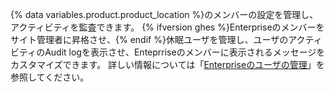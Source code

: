 {% data variables.product.product_location %}のメンバーの設定を管理し、アクティビティを監査できます。 {% ifversion ghes %}Enterpriseのメンバーをサイト管理者に昇格させ、{% endif %}休眠ユーザを管理し、ユーザのアクティビティのAudit logを表示させ、Enteprriseのメンバーに表示されるメッセージをカスタマイズできます。 詳しい情報については「[Enterpriseのユーザの管理](/admin/user-management/managing-users-in-your-enterprise)」を参照してください。
